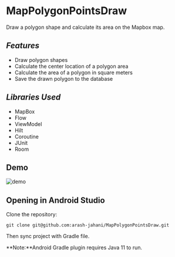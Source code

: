 # MapPolygonPointsDraw
Draw a polygon shape and calculate its area on the Mapbox map.

## *Features*
- Draw polygon shapes
- Calculate the center location of a polygon area
- Calculate the area of a polygon in square meters
- Save the drawn polygon to the database

## *Libraries Used*
- MapBox
- Flow
- ViewModel
- Hilt
- Coroutine
- JUnit
- Room

## Demo
![demo](https://youtu.be/jmOmcZzAIbc)

## Opening in Android Studio

Clone the repository:

```
git clone git@github.com:arash-jahani/MapPolygonPointsDraw.git
```
Then sync project with Gradle file.

**Note:**Android Gradle plugin requires Java 11 to run.
